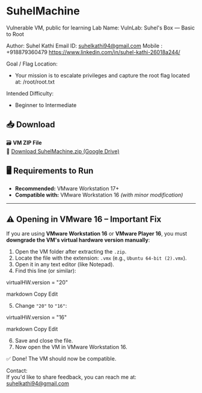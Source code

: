 # SuhelMachine
Vulnerable VM, public for learning
Lab Name: VulnLab: Suhel's Box — Basic to Root

Author: Suhel Kathi
Email ID: suhelkathi94@gmail.com
Mobile : +918879360479
https://www.linkedin.com/in/suhel-kathi-26018a244/

Goal / Flag Location:
- Your mission is to escalate privileges and capture the root flag located at:
  /root/root.txt

Intended Difficulty:  
- Beginner to Intermediate

## 📥 Download

🗃️ **VM ZIP File**  
🔗 [Download SuhelMachine.zip (Google Drive)](https://drive.google.com/file/d/1DUY-sTmugsA4jyXMCIuVDvtBxELptFqw/view?usp=sharing)  

## 🖥️ Requirements to Run

- **Recommended:** VMware Workstation 17+
- **Compatible with:** VMware Workstation 16 *(with minor modification)*

---

## ⚠️ Opening in VMware 16 – Important Fix

If you are using **VMware Workstation 16** or **VMware Player 16**, you must **downgrade the VM's virtual hardware version manually**:

1. Open the VM folder after extracting the `.zip`.
2. Locate the file with the extension: `.vmx` (e.g., `Ubuntu 64-bit (2).vmx`).
3. Open it in any text editor (like Notepad).
4. Find this line (or similar):

virtualHW.version = "20"

markdown
Copy
Edit

5. Change `"20"` to `"16"`:

virtualHW.version = "16"

markdown
Copy
Edit

6. Save and close the file.
7. Now open the VM in VMware Workstation 16.

✅ Done! The VM should now be compatible.


Contact:  
If you'd like to share feedback, you can reach me at: suhelkathi94@gmail.com
